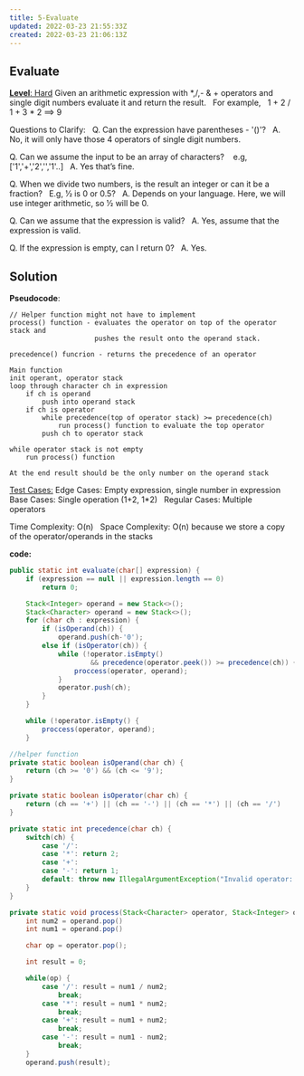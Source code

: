 ```yaml
---
title: 5-Evaluate
updated: 2022-03-23 21:55:33Z
created: 2022-03-23 21:06:13Z
---
```


## **Evaluate**

<ins>**Level**: Hard</ins>
Given an arithmetic expression with *,/,- & + operators and single digit numbers evaluate it and return the result.  
For example,  
1 + 2 / 1 + 3 * 2 ==> 9  

Questions to Clarify:  
Q. Can the expression have parentheses - '()'?  
A. No, it will only have those 4 operators of single digit numbers.

Q. Can we assume the input to be an array of characters?   
e.g, \['1','+','2','','1'..\]  
A. Yes that’s fine.

Q. When we divide two numbers, is the result an integer or can it be a fraction?  
E.g, 1⁄2 is 0 or 0.5?  
A. Depends on your language. Here, we will use integer arithmetic, so 1⁄2 will be 0.  

Q. Can we assume that the expression is valid?  
A. Yes, assume that the expression is valid.

Q. If the expression is empty, can I return 0?  
A. Yes.

## Solution

**Pseudocode**:

```
// Helper function might not have to implement
process() function - evaluates the operator on top of the operator stack and
                     pushes the result onto the operand stack.

precedence() funcrion - returns the precedence of an operator

Main function
init operant, operator stack
loop through character ch in expression
    if ch is operand
        push into operand stack
    if ch is operator
        while precedence(top of operator stack) >= precedence(ch)
            run process() function to evaluate the top operator
        push ch to operator stack

while operator stack is not empty
    run process() function

At the end result should be the only number on the operand stack
```

<ins>Test Cases:</ins>
Edge Cases: Empty expression, single number in expression  
Base Cases: Single operation (​1+2, 1*2​)  
Regular Cases: Multiple operators  

Time Complexity: O(n)  
Space Complexity: O(n) because we store a copy of the operator/operands in the stacks  

**code:**

```java
public static int evaluate(char[] expression) {
    if (expression == null || expression.length == 0)
        return 0;

    Stack<Integer> operand = new Stack<>();
    Stack<Character> operand = new Stack<>();
    for (char ch : expression) {
        if (isOperand(ch)) {
            operand.push(ch-'0');
        else if (isOperator(ch)) {
            while (!operator.isEmpty()
                    && precedence(operator.peek()) >= precedence(ch)) {
                proccess(operator, operand);
            }
            operator.push(ch);
        }
    }

    while (!operator.isEmpty() {
        proccess(operator, operand);
    }

//helper function
private static boolean isOperand(char ch) {
    return (ch >= '0') && (ch <= '9');
}

private static boolean isOperator(char ch) {
    return (ch == '+') || (ch == '-') || (ch == '*') || (ch == '/') 
}

private static int precedence(char ch) {
    switch(ch) {
        case '/':
        case '*': return 2;
        case '+':
        case '-': return 1;
        default: throw new IllegalArgumentException("Invalid operator: " ch);
    }
}

private static void process(Stack<Character> operator, Stack<Integer> operand) {
    int num2 = operand.pop()
    int num1 = operand.pop()

    char op = operator.pop();

    int result = 0;

    while(op) {
        case '/': result = num1 / num2;
            break;
        case '*': result = num1 * num2;
            break;
        case '+': result = num1 + num2;
            break;
        case '-': result = num1 - num2;
            break;
    }
    operand.push(result);

```